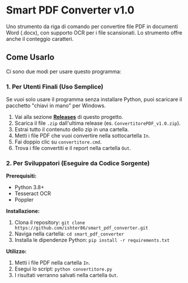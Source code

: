 # Smart PDF Converter v1.0

Uno strumento da riga di comando per convertire file PDF in documenti Word (.docx), con supporto OCR per i file scansionati. Lo strumento offre anche il conteggio caratteri.

## Come Usarlo

Ci sono due modi per usare questo programma:

### 1. Per Utenti Finali (Uso Semplice)
Se vuoi solo usare il programma senza installare Python, puoi scaricare il pacchetto "chiavi in mano" per Windows.
1.  Vai alla sezione **[Releases](https://github.com/ishter86/smart_pdf_converter/releases)** di questo progetto.
2.  Scarica il file `.zip` dall'ultima release (es. `ConvertitorePDF_v1.0.zip`).
3.  Estrai tutto il contenuto dello zip in una cartella.
4.  Metti i file PDF che vuoi convertire nella sottocartella `In`.
5.  Fai doppio clic su `convertitore.cmd`.
6.  Trova i file convertiti e il report nella cartella `Out`.

### 2. Per Sviluppatori (Eseguire da Codice Sorgente)

**Prerequisiti:**
- Python 3.8+
- Tesseract OCR
- Poppler

**Installazione:**
1.  Clona il repository: `git clone https://github.com/ishter86/smart_pdf_converter.git`
2.  Naviga nella cartella: `cd smart_pdf_converter`
3.  Installa le dipendenze Python: `pip install -r requirements.txt`

**Utilizzo:**
1.  Metti i file PDF nella cartella `In`.
2.  Esegui lo script: `python convertitore.py`
3.  I risultati verranno salvati nella cartella `Out`.
